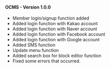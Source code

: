 #### OCMS - Version 1.0.0

- Member login/signup function added
- Added login function with Kakao account
- Added login function with Naver account
- Added login function with Facebook account
- Added login function with Google account
- Added SMS function
- Update menu function
- Added search box for block editor function
- Fixed some errors that occurred.
